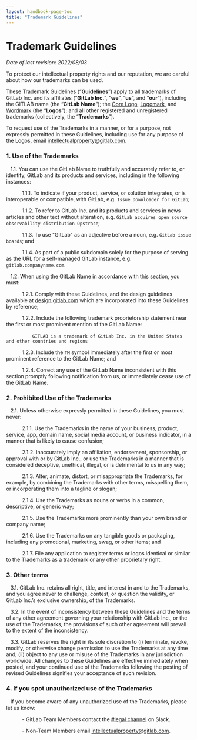 ```yaml
---
layout: handbook-page-toc
title: "Trademark Guidelines"
---
```


# Trademark Guidelines

*Date of last revision: 2022/08/03*

<!-- blank line -->


To protect our intellectual property rights and our reputation, we are careful about how our trademarks can be used. 

These Trademark Guidelines (“**Guidelines**”) apply to all trademarks of GitLab Inc. and its affiliates (“**GitLab Inc.**”, “**we**”, “**us**”, and “**our**”), including the GITLAB name (the “**GitLab Name**”); the [Core Logo](https://design.gitlab.com/brand-logo/core-logo/), [Logomark](https://design.gitlab.com/brand-logo/logomark/), and [Wordmark](https://design.gitlab.com/brand-logo/core-logo#wordmark) (the “**Logos**”); and all other registered and unregistered trademarks (collectively, the “**Trademarks**”).

To request use of the Trademarks in a manner, or for a purpose, not expressly permitted in these Guidelines, including use for any purpose of the Logos, email [intellectualproperty@gitlab.com](mailto:intellectualproperty@gitlab.com).


### **1. Use of the Trademarks**
    
&nbsp;&nbsp; 1.1. You can use the GitLab Name to truthfully and accurately refer to, or identify, GitLab and its products and services, including in the following instances:

&nbsp;&nbsp;&nbsp;&nbsp;&nbsp;&nbsp;&nbsp;&nbsp;&nbsp;&nbsp; 1.1.1. To indicate if your product, service, or solution integrates, or is interoperable or compatible, with GitLab, e.g. `Issue Downloader for GitLab`;
        
&nbsp;&nbsp;&nbsp;&nbsp;&nbsp;&nbsp;&nbsp;&nbsp;&nbsp;&nbsp; 1.1.2. To refer to GitLab Inc. and its products and services in news articles and other text without alteration, e.g. `GitLab acquires open source observability distribution Opstrace`;
       
&nbsp;&nbsp;&nbsp;&nbsp;&nbsp;&nbsp;&nbsp;&nbsp;&nbsp;&nbsp; 1.1.3. To use "GitLab" as an adjective before a noun, e.g. `GitLab issue boards`; and
        
&nbsp;&nbsp;&nbsp;&nbsp;&nbsp;&nbsp;&nbsp;&nbsp;&nbsp;&nbsp; 1.1.4. As part of a public subdomain solely for the purpose of serving as the URL for a self-managed GitLab instance, e.g. `gitlab.companyname.com`.

&nbsp;&nbsp; 1.2. When using the GitLab Name in accordance with this section, you must:
        
&nbsp;&nbsp;&nbsp;&nbsp;&nbsp;&nbsp;&nbsp;&nbsp;&nbsp;&nbsp; 1.2.1. Comply with these Guidelines, and the design guidelines available at [design.gitlab.com](design.gitlab.com) which are incorporated into these Guidelines by reference;

&nbsp;&nbsp;&nbsp;&nbsp;&nbsp;&nbsp;&nbsp;&nbsp;&nbsp;&nbsp; 1.2.2. Include the following trademark proprietorship statement near the first or most prominent mention of the GitLab Name:

&nbsp;&nbsp;&nbsp;&nbsp;&nbsp;&nbsp;&nbsp;&nbsp;&nbsp;&nbsp;&nbsp;&nbsp;&nbsp;&nbsp;&nbsp;&nbsp;&nbsp; `GITLAB is a trademark of GitLab Inc. in the United States and other countries and regions`
        
&nbsp;&nbsp;&nbsp;&nbsp;&nbsp;&nbsp;&nbsp;&nbsp;&nbsp;&nbsp; 1.2.3. Include the `TM` symbol immediately after the first or most prominent reference to the GitLab Name; and

&nbsp;&nbsp;&nbsp;&nbsp;&nbsp;&nbsp;&nbsp;&nbsp;&nbsp;&nbsp; 1.2.4. Correct any use of the GitLab Name inconsistent with this section promptly following notification from us, or immediately cease use of the GitLab Name.

<!-- blank line -->

### **2. Prohibited Use of the Trademarks**

&nbsp;&nbsp; 2.1.    Unless otherwise expressly permitted in these Guidelines, you must never:

&nbsp;&nbsp;&nbsp;&nbsp;&nbsp;&nbsp;&nbsp;&nbsp;&nbsp;&nbsp; 2.1.1. Use the Trademarks in the name of your business, product, service, app, domain name, social media account, or business indicator, in a manner that is likely to cause confusion;

&nbsp;&nbsp;&nbsp;&nbsp;&nbsp;&nbsp;&nbsp;&nbsp;&nbsp;&nbsp; 2.1.2. Inaccurately imply an affiliation, endorsement, sponsorship, or approval with or by GitLab Inc., or use the Trademarks in a manner that is considered deceptive, unethical, illegal, or is detrimental to us in any way;

&nbsp;&nbsp;&nbsp;&nbsp;&nbsp;&nbsp;&nbsp;&nbsp;&nbsp;&nbsp; 2.1.3. Alter, animate, distort, or misappropriate the Trademarks, for example, by combining the Trademarks with other terms, misspelling them, or incorporating them into a tagline or slogan;

&nbsp;&nbsp;&nbsp;&nbsp;&nbsp;&nbsp;&nbsp;&nbsp;&nbsp;&nbsp; 2.1.4. Use the Trademarks as nouns or verbs in a common, descriptive, or generic way;

&nbsp;&nbsp;&nbsp;&nbsp;&nbsp;&nbsp;&nbsp;&nbsp;&nbsp;&nbsp; 2.1.5. Use the Trademarks more prominently than your own brand or company name;

&nbsp;&nbsp;&nbsp;&nbsp;&nbsp;&nbsp;&nbsp;&nbsp;&nbsp;&nbsp; 2.1.6. Use the Trademarks on any tangible goods or packaging, including any promotional, marketing, swag, or other items; and

&nbsp;&nbsp;&nbsp;&nbsp;&nbsp;&nbsp;&nbsp;&nbsp;&nbsp;&nbsp; 2.1.7. File any application to register terms or logos identical or similar to the Trademarks as a trademark or any other proprietary right.

<!-- blank line -->

### **3. Other terms**      

&nbsp;&nbsp; 3.1. GitLab Inc. retains all right, title, and interest in and to the Trademarks, and you agree never to challenge, contest, or question the validity, or GitLab Inc.’s exclusive ownership, of the Trademarks.

&nbsp;&nbsp; 3.2. In the event of inconsistency between these Guidelines and the terms of any other agreement governing your relationship with GitLab Inc., or the use of the Trademarks, the provisions of such other agreement will prevail to the extent of the inconsistency.

&nbsp;&nbsp; 3.3. GitLab reserves the right in its sole discretion to (i) terminate, revoke, modify, or otherwise change permission to use the Trademarks at any time and; (ii) object to any use or misuse of the Trademarks in any jurisdiction worldwide. All changes to these Guidelines are effective immediately when posted, and your continued use of the Trademarks following the posting of revised Guidelines signifies your acceptance of such revision.

<!-- blank line -->


### **4. If you spot unauthorized use of the Trademarks**

&nbsp;&nbsp; If you become aware of any unauthorized use of the Trademarks, please let us know:

&nbsp;&nbsp;&nbsp;&nbsp;&nbsp;&nbsp;&nbsp;&nbsp;&nbsp;&nbsp; - GitLab Team Members contact the [#legal channel](https://app.slack.com/client/T02592416/C78E74A6L) on Slack.

&nbsp;&nbsp;&nbsp;&nbsp;&nbsp;&nbsp;&nbsp;&nbsp;&nbsp;&nbsp; - Non-Team Members email [intellectualproperty@gitlab.com](mailto:intellectualproperty@gitlab.com).
